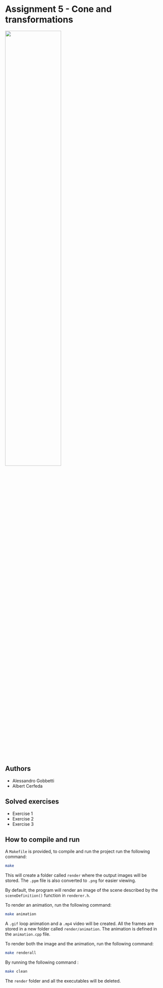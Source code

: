 # Assignment 5 - Cone and transformations
<image src="./render/result.png" width="60%">

## Authors
- Alessandro Gobbetti
- Albert Cerfeda

## Solved exercises
- Exercise 1
- Exercise 2
- Exercise 3

## How to compile and run
A `Makefile` is provided, to compile and run the project run the following command:
```bash
make
```
This will create a folder called `render` where the output images will be stored.
The `.ppm` file is also converted to `.png` for easier viewing.

By default, the program will render an image of the scene described by the `sceneDefinition()` function in `renderer.h`.

To render an animation, run the following command:
```bash
make animation
```
A `.gif` loop animation and a `.mp4` video will be created.
All the frames are stored in a new folder called `render/animation`.
The animation is defined in the `animation.cpp` file.

To render both the image and the animation, run the following command:
```bash
make renderall
```


By running the following command :
```bash
make clean
```
The `render` folder and all the executables will be deleted.
